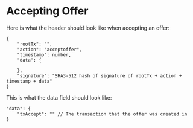 # Accepting Offer

Here is what the header should look like when accepting an offer:

```
{
    "rootTx": "",
    "action": "acceptoffer",
    "timestamp": number,
    "data": {

    },
    "signature": "SHA3-512 hash of signature of rootTx + action + timestamp + data"
}
```

This is what the data field should look like:

```
"data": {
    "txAccept": "" // The transaction that the offer was created in
}
```